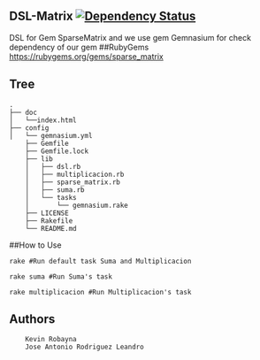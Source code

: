## DSL-Matrix  [![Dependency Status](https://gemnasium.com/kevinrobayna-ull/DSL-Matrix.png)](https://gemnasium.com/kevinrobayna-ull/DSL-Matrix)
DSL for Gem SparseMatrix and we use gem Gemnasium for check dependency of our gem
##RubyGems
    	https://rubygems.org/gems/sparse_matrix
## Tree

	.
	├── doc
	│   └──index.html
	├── config
	│   └── gemnasium.yml
    	├── Gemfile
    	├── Gemfile.lock
    	├── lib
    	│   ├── dsl.rb
    	│   ├── multiplicacion.rb
    	│   ├── sparse_matrix.rb
    	│   ├── suma.rb
    	│   └── tasks
    	│       └── gemnasium.rake
    	├── LICENSE
    	├── Rakefile
    	└── README.md


##How to Use

	rake #Run default task Suma and Multiplicacion

    rake suma #Run Suma's task

    rake multiplicacion #Run Multiplicacion's task

## Authors 
    	Kevin Robayna 
    	Jose Antonio Rodriguez Leandro

